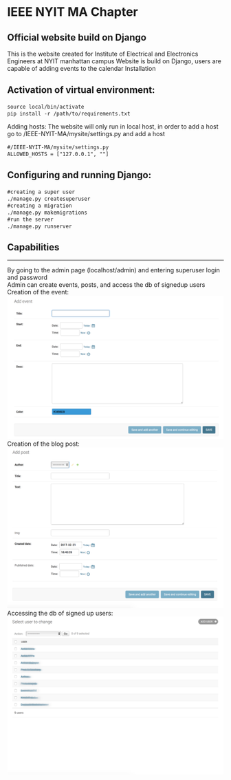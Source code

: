 # IEEE NYIT MA Chapter

## Official website build on Django

This is the website created for Institute of Electrical and Electronics Engineers at NYIT manhattan campus 
Website is build on Django, users are capable of adding events to the calendar 
Installation

## Activation of virtual environment:
```
source local/bin/activate
pip install -r /path/to/requirements.txt
```

Adding hosts: The website will only run in local host, in order to add a host go to /IEEE-NYIT-MA/mysite/settings.py and add a host
```
#/IEEE-NYIT-MA/mysite/settings.py
ALLOWED_HOSTS = ["127.0.0.1", ""]
```
## Configuring and running Django:
```
#creating a super user
./manage.py createsuperuser 
#creating a migration
./manage.py makemigrations
#run the server
./manage.py runserver
```
## Capabilities
-----------------------------------------
By going to the admin page (localhost/admin) and entering superuser login and password </br>
Admin can create events, posts, and access the db of signedup users </br>
Creation of the event:</br>
![alt tag](https://github.com/Denisolt/acm/blob/master/page2.png?raw=true)</br>
Creation of the blog post:</br>
![alt tag](https://github.com/Denisolt/acm/blob/master/page1.png?raw=true)</br>
Accessing the db of signed up users:</br>
![alt tag](https://github.com/Denisolt/acm/blob/master/page3.png?raw=true)</br>
